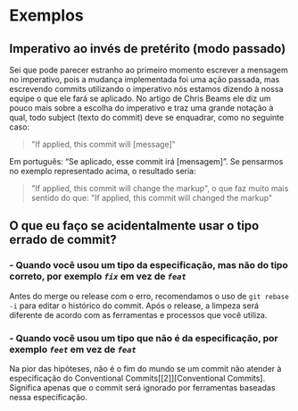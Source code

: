 

# Exemplos

## Imperativo ao invés de pretérito (modo passado)

Sei que pode parecer estranho ao primeiro momento escrever a mensagem no imperativo, pois a mudança implementada foi uma ação passada, mas escrevendo commits utilizando o imperativo nós estamos dizendo à nossa equipe o que ele fará se aplicado. No artigo de Chris Beams ele diz um pouco mais sobre a escolha do imperativo e traz uma grande notação à qual, todo subject (texto do commit) deve se enquadrar, como no seguinte caso:

> "If applied, this commit will [message]"

Em português: “Se aplicado, esse commit irá [mensagem]”. Se pensarmos no exemplo representado acima, o resultado seria:

> "If applied, this commit will change the markup", o que faz muito mais sentido do que: "If applied, this commit will changed the markup"

##


## O que eu faço se acidentalmente usar o tipo errado de commit?


### - Quando você usou um tipo da especificação, mas não do tipo correto, por exemplo ***`fix`*** em vez de ***`feat`***
Antes do merge ou release com o erro, recomendamos o uso de `git rebase -i` para editar o histórico do commit. Após o release, a limpeza será diferente de acordo com as ferramentas e processos que você utiliza.

### -  Quando você usou um tipo que não é da especificação, por exemplo ***`feet`*** em vez de ***`feat`***
Na pior das hipóteses, não é o fim do mundo se um commit não atender à especificação do Conventional Commits[[2]][Conventional Commits]. Significa apenas que o commit será ignorado por ferramentas baseadas nessa especificação.
